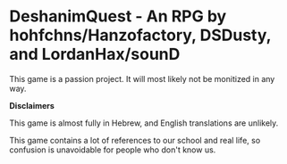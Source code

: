 # **DeshanimQuest - An RPG by hohfchns/Hanzofactory, DSDusty, and LordanHax/sounD**

This game is a passion project. It will most likely not be monitized in any way.

**Disclaimers**

This game is almost fully in Hebrew, and English translations are unlikely.

This game contains a lot of references to our school and real life, so confusion is unavoidable for people who don't know us.
